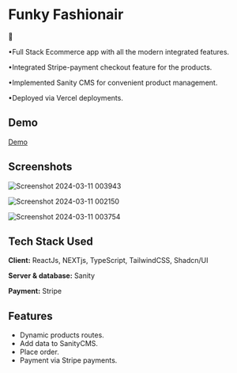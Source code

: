 
# Funky Fashionair

🚀

•Full Stack Ecommerce app with all the modern integrated features.

•Integrated Stripe-payment checkout feature for the products.

•Implemented Sanity CMS for convenient product management.

•Deployed via Vercel deployments.


## Demo

[Demo](https://next-ecommerce-shop-rho.vercel.app/)

## Screenshots

![Screenshot 2024-03-11 003943](https://github.com/Shubhodeep100/NEXT-EcommerceShop/assets/96099026/27e59461-513d-49df-a79f-88f33d453a02)

![Screenshot 2024-03-11 002150](https://github.com/Shubhodeep100/NEXT-EcommerceShop/assets/96099026/4671e154-94b0-4518-a139-80b89c5e0df8)

![Screenshot 2024-03-11 003754](https://github.com/Shubhodeep100/NEXT-EcommerceShop/assets/96099026/577e2174-cbf3-49ed-9edb-9c369d424059)



## Tech Stack Used

**Client:** ReactJs, NEXTjs, TypeScript, TailwindCSS, Shadcn/UI

**Server & database:** Sanity

**Payment:** Stripe

## Features

- Dynamic products routes.
- Add data to SanityCMS.
- Place order.
- Payment via Stripe payments.

